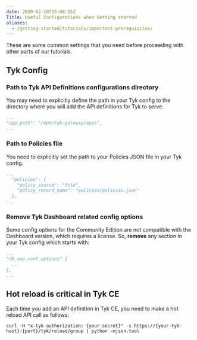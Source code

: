 ```yaml
---
date: 2020-02-18T15:08:55Z
Title: Useful Configurations when Getting started
aliases:
  - /getting-started/tutorials/important-prerequisites/
---
```


These are some common settings that you need before proceeding with other parts of our tutorials.

## Tyk Config

### Path to Tyk API Definitions configurations directory

You may need to explicitly define the path in your Tyk config to the directory where you will add
the API definitions for Tyk to serve.

```yaml
...
"app_path": "/opt/tyk-gateway/apps",
...
```

### Path to Policies file

You need to explicitly set the path to your Policies JSON file in your Tyk config.

```yaml
...
  "policies": {
    "policy_source": "file",
    "policy_record_name": "policies/policies.json"
  },
...
```

### Remove Tyk Dashboard related config options

Some config options for the Community Edition are not compatible with the Dashboard
version, which requires a license. So, **remove** any section in your Tyk config which
starts with:

```yaml
...
"db_app_conf_options" {
  ...
},
...
```

## Hot reload is critical in Tyk CE

Each time you add an API definition in Tyk CE, you need to make a hot reload API call as follows:

```curl
curl -H "x-tyk-authorization: {your-secret}" -s https://{your-tyk-host}:{port}/tyk/reload/group | python -mjson.tool
```

